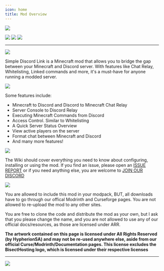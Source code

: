 ```yaml
---
icon: home
title: Mod Overview
---
```

![](https://cdn.firstdark.dev/artpacks/sdlink/banner.png)

[![](https://img.shields.io/badge/Forge/Fabric-Download%20Here-yellow.svg)](https://www.curseforge.com/minecraft/mc-mods/simple-discord-link-bot-forge-fabric-spigot/) [![](https://img.shields.io/badge/Snapshot-Development%20Builds-red.svg)](https://snapshots.firstdark.dev/project/sdlink) [![](https://img.shields.io/badge/Discord-First%20Dark%20Development-blue.svg)](https://discord.firstdark.dev)
***
![](https://cdn.firstdark.dev/artpacks/sdlink/overview.png)

Simple Discord Link is a Minecraft mod that allows you to bridge the gap between your Minecraft and Discord server. With features like Chat Relay, Whitelisting, Linked commands and more, it's a must-have for anyone running a modded server.
&nbsp;

![](https://cdn.firstdark.dev/artpacks/sdlink/features.png)

Some features include:

* Minecraft to Discord and Discord to Minecraft Chat Relay
* Server Console to Discord Relay
* Executing Minecraft Commands from Discord
* Access Control. Similar to Whitelisting
* A Quick Server Status Overview
* View active players on the server
* Format chat between Minecraft and Discord
* And many more features!

![](https://cdn.firstdark.dev/artpacks/sdlink/help_and_support.png)

The Wiki should cover everything you need to know about configuring, installing or using the mod. If you find an issue, please open an [ISSUE REPORT](https://github.com/hypherionmc/sdlink/issues) or if you need anything else, you are welcome to [JOIN OUR DISCORD](https://discord.firstdark.dev)

![](https://cdn.firstdark.dev/artpacks/sdlink/permissions.png)

You are allowed to include this mod in your modpack, BUT, all downloads have to go through our offical Modrinth and Curseforge pages. You are not allowed to re-upload the mod to any other sites.

You are free to clone the code and distribute the mod as your own, but I ask that you please change the name, and you are not allowed to use any of our official docs/resources, as those are licensed under ARR.

**The artwork contained on this page is licensed under All Rights Reserved (by HypherionSA) and may not be re-used anywhere else, aside from our official Curse/Modrinth/Documentation pages. This license excludes the BisectHosting logo, which is licensed under their respective licenses**

* * *

[![](https://cdn.firstdark.dev/artpacks/sdlink/bisect_banner.png)](https://bisecthosting.com/grinched)
